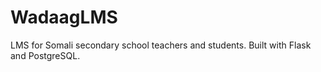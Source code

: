# WadaagLMS
LMS for Somali secondary school teachers and students. Built with Flask and PostgreSQL.
